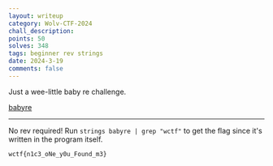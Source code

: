 ```yaml
---
layout: writeup
category: Wolv-CTF-2024
chall_description:
points: 50
solves: 348
tags: beginner rev strings
date: 2024-3-19
comments: false
---
```


Just a wee-little baby re challenge.  

[babyre](https://github.com/Nightxade/ctf-writeups/blob/master/assets/CTFs/Wolv-CTF-2024/beginner/babyre)  

---

No rev required! Run `strings babyre | grep "wctf"` to get the flag since it's written in the program itself.  

    wctf{n1c3_oNe_y0u_Found_m3}